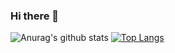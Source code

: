 ###                                                    Hi there 👋
![Anurag's github stats](https://github-readme-stats.vercel.app/api?username=Migueljfc&show_icons=true&theme=radical)
[![Top Langs](https://github-readme-stats.vercel.app/api/top-langs/?username=Migueljfc&layout=compact)](https://github.com/anuraghazra/github-readme-stats)




<!--
**Migueljfc/Migueljfc** is a ✨ _special_ ✨ repository because its `README.md` (this file) appears on your GitHub profile.

Here are some ideas to get you started:

- 🔭 I’m currently working on ...
- 🌱 I’m currently learning ...
- 👯 I’m looking to collaborate on ...
- 🤔 I’m looking for help with ...
- 💬 Ask me about ...
- 📫 How to reach me: ...
- 😄 Pronouns: ...
- ⚡ Fun fact: ...
-->
